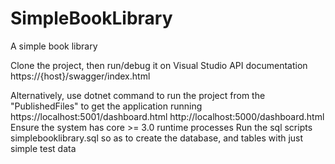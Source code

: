 # SimpleBookLibrary
A simple book library


Clone the project, then run/debug it on Visual Studio
API documentation https://{host}/swagger/index.html

Alternatively, use dotnet command to run the project from the "PublishedFiles" to get the application running
https://localhost:5001/dashboard.html
http://localhost:5000/dashboard.html
Ensure the system has core >= 3.0 runtime processes
Run the sql scripts simplebooklibrary.sql so as to create the database, and tables with just simple test data
